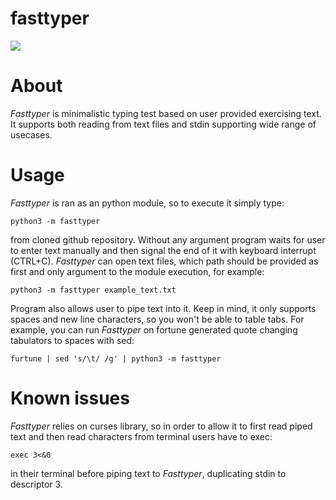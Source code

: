 # fasttyper
[![](https://github.com/ickyicky/fasttyper/blob/main/doc/example.png?raw=true)](https://github.com/ickyicky/fasttyper)

# About

_Fasttyper_ is minimalistic typing test based on user provided exercising text. It supports both reading from text files and stdin supporting wide range of usecases.

# Usage

_Fasttyper_ is ran as an python module, so to execute it simply type:

`python3 -m fasttyper`

from cloned github repository. Without any argument program waits for user to enter text manually and then signal the end of it with keyboard interrupt (CTRL+C). _Fasttyper_ can open text files, which path should be provided as first and only argument to the module execution, for example:

`python3 -m fasttyper example_text.txt`

Program also allows user to pipe text into it. Keep in mind, it only supports spaces and new line characters, so you won't be able to table tabs. For example, you can run _Fasttyper_ on fortune generated quote changing tabulators to spaces with sed:

`furtune | sed 's/\t/ /g' | python3 -m fasttyper`

# Known issues

_Fasttyper_ relies on curses library, so in order to allow it to first read piped text and then read characters from terminal users have to exec:

`exec 3<&0`

in their terminal before piping text to _Fasttyper_, duplicating stdin to descriptor 3.
